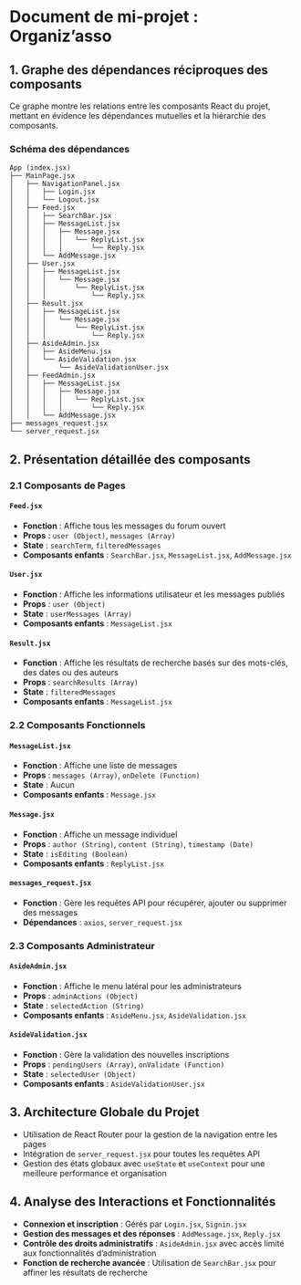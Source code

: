 # Document de mi-projet : Organiz’asso

## 1. Graphe des dépendances réciproques des composants

Ce graphe montre les relations entre les composants React du projet, mettant en évidence les dépendances mutuelles et la hiérarchie des composants.

### Schéma des dépendances

```
App (index.jsx)
├── MainPage.jsx
│   ├── NavigationPanel.jsx
│   │   ├── Login.jsx
│   │   └── Logout.jsx
│   ├── Feed.jsx
│   │   ├── SearchBar.jsx
│   │   ├── MessageList.jsx
│   │   │   ├── Message.jsx
│   │   │   │   └── ReplyList.jsx
│   │   │   │       └── Reply.jsx
│   │   └── AddMessage.jsx
│   ├── User.jsx
│   │   ├── MessageList.jsx
│   │   │   └── Message.jsx
│   │   │       └── ReplyList.jsx
│   │   │           └── Reply.jsx
│   ├── Result.jsx
│   │   ├── MessageList.jsx
│   │   │   └── Message.jsx
│   │   │       └── ReplyList.jsx
│   │   │           └── Reply.jsx
│   ├── AsideAdmin.jsx
│   │   ├── AsideMenu.jsx
│   │   └── AsideValidation.jsx
│   │       └── AsideValidationUser.jsx
│   ├── FeedAdmin.jsx
│   │   ├── MessageList.jsx
│   │   │   ├── Message.jsx
│   │   │   │   └── ReplyList.jsx
│   │   │   │       └── Reply.jsx
│   │   └── AddMessage.jsx
├── messages_request.jsx
└── server_request.jsx
```

## 2. Présentation détaillée des composants

### 2.1 Composants de Pages

#### `Feed.jsx`
- **Fonction** : Affiche tous les messages du forum ouvert
- **Props** : `user (Object)`, `messages (Array)`
- **State** : `searchTerm`, `filteredMessages`
- **Composants enfants** : `SearchBar.jsx`, `MessageList.jsx`, `AddMessage.jsx`

#### `User.jsx`
- **Fonction** : Affiche les informations utilisateur et les messages publiés
- **Props** : `user (Object)`
- **State** : `userMessages (Array)`
- **Composants enfants** : `MessageList.jsx`

#### `Result.jsx`
- **Fonction** : Affiche les résultats de recherche basés sur des mots-clés, des dates ou des auteurs
- **Props** : `searchResults (Array)`
- **State** : `filteredMessages`
- **Composants enfants** : `MessageList.jsx`

### 2.2 Composants Fonctionnels

#### `MessageList.jsx`
- **Fonction** : Affiche une liste de messages
- **Props** : `messages (Array)`, `onDelete (Function)`
- **State** : Aucun
- **Composants enfants** : `Message.jsx`

#### `Message.jsx`
- **Fonction** : Affiche un message individuel
- **Props** : `author (String)`, `content (String)`, `timestamp (Date)`
- **State** : `isEditing (Boolean)`
- **Composants enfants** : `ReplyList.jsx`

#### `messages_request.jsx`
- **Fonction** : Gère les requêtes API pour récupérer, ajouter ou supprimer des messages
- **Dépendances** : `axios`, `server_request.jsx`

### 2.3 Composants Administrateur

#### `AsideAdmin.jsx`
- **Fonction** : Affiche le menu latéral pour les administrateurs
- **Props** : `adminActions (Object)`
- **State** : `selectedAction (String)`
- **Composants enfants** : `AsideMenu.jsx`, `AsideValidation.jsx`

#### `AsideValidation.jsx`
- **Fonction** : Gère la validation des nouvelles inscriptions
- **Props** : `pendingUsers (Array)`, `onValidate (Function)`
- **State** : `selectedUser (Object)`
- **Composants enfants** : `AsideValidationUser.jsx`

## 3. Architecture Globale du Projet

- Utilisation de React Router pour la gestion de la navigation entre les pages
- Intégration de `server_request.jsx` pour toutes les requêtes API
- Gestion des états globaux avec `useState` et `useContext` pour une meilleure performance et organisation

## 4. Analyse des Interactions et Fonctionnalités

- **Connexion et inscription** : Gérés par `Login.jsx`, `Signin.jsx`
- **Gestion des messages et des réponses** : `AddMessage.jsx`, `Reply.jsx`
- **Contrôle des droits administratifs** : `AsideAdmin.jsx` avec accès limité aux fonctionnalités d’administration
- **Fonction de recherche avancée** : Utilisation de `SearchBar.jsx` pour affiner les résultats de recherche

